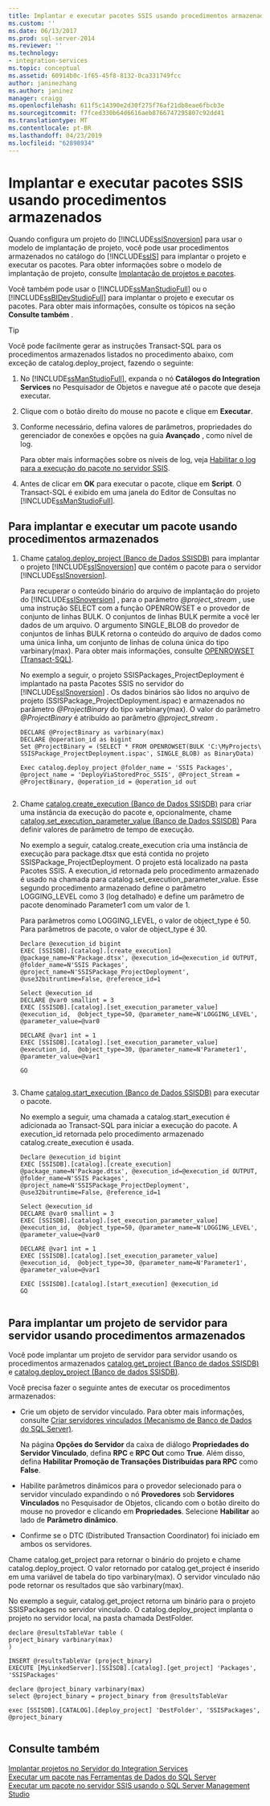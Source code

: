 ```yaml
---
title: Implantar e executar pacotes SSIS usando procedimentos armazenados | Microsoft Docs
ms.custom: ''
ms.date: 06/13/2017
ms.prod: sql-server-2014
ms.reviewer: ''
ms.technology:
- integration-services
ms.topic: conceptual
ms.assetid: 60914b0c-1f65-45f8-8132-0ca331749fcc
author: janinezhang
ms.author: janinez
manager: craigg
ms.openlocfilehash: 611f5c14390e2d30f275f76af21db8eae6fbcb3e
ms.sourcegitcommit: f7fced330b64d6616aeb8766747295807c92dd41
ms.translationtype: MT
ms.contentlocale: pt-BR
ms.lasthandoff: 04/23/2019
ms.locfileid: "62898934"
---
```

# <a name="deploy-and-execute-ssis-packages-using-stored-procedures"></a>Implantar e executar pacotes SSIS usando procedimentos armazenados
  Quando configura um projeto do [!INCLUDE[ssISnoversion](../includes/ssisnoversion-md.md)] para usar o modelo de implantação de projeto, você pode usar procedimentos armazenados no catálogo do [!INCLUDE[ssIS](../includes/ssis-md.md)] para implantar o projeto e executar os pacotes. Para obter informações sobre o modelo de implantação de projeto, consulte [Implantação de projetos e pacotes](packages/deploy-integration-services-ssis-projects-and-packages.md).  
  
 Você também pode usar o [!INCLUDE[ssManStudioFull](../includes/ssmanstudiofull-md.md)] ou o [!INCLUDE[ssBIDevStudioFull](../includes/ssbidevstudiofull-md.md)] para implantar o projeto e executar os pacotes. Para obter mais informações, consulte os tópicos na seção **Consulte também** .  
  
> [!TIP]
>  Você pode facilmente gerar as instruções Transact-SQL para os procedimentos armazenados listados no procedimento abaixo, com exceção de catalog.deploy_project, fazendo o seguinte:  
> 
>  1.  No [!INCLUDE[ssManStudioFull](../includes/ssmanstudiofull-md.md)], expanda o nó **Catálogos do Integration Services** no Pesquisador de Objetos e navegue até o pacote que deseja executar.  
> 2.  Clique com o botão direito do mouse no pacote e clique em **Executar**.  
> 3.  Conforme necessário, defina valores de parâmetros, propriedades do gerenciador de conexões e opções na guia **Avançado** , como nível de log.  
> 
>      Para obter mais informações sobre os níveis de log, veja [Habilitar o log para a execução do pacote no servidor SSIS](../../2014/integration-services/enable-logging-for-package-execution-on-the-ssis-server.md).  
> 4.  Antes de clicar em **OK** para executar o pacote, clique em **Script**. O Transact-SQL é exibido em uma janela do Editor de Consultas no [!INCLUDE[ssManStudioFull](../includes/ssmanstudiofull-md.md)].  
  
## <a name="to-deploy-and-execute-a-package-using-stored-procedures"></a>Para implantar e executar um pacote usando procedimentos armazenados  
  
1.  Chame [catalog.deploy_project &#40;Banco de Dados SSISDB&#41;](/sql/integration-services/system-stored-procedures/catalog-deploy-project-ssisdb-database) para implantar o projeto [!INCLUDE[ssISnoversion](../includes/ssisnoversion-md.md)] que contém o pacote para o servidor [!INCLUDE[ssISnoversion](../includes/ssisnoversion-md.md)].  
  
     Para recuperar o conteúdo binário do arquivo de implantação do projeto do [!INCLUDE[ssISnoversion](../includes/ssisnoversion-md.md)] , para o parâmetro *@project_stream* , use uma instrução SELECT com a função OPENROWSET e o provedor de conjunto de linhas BULK. O conjuntos de linhas BULK permite a você ler dados de um arquivo. O argumento SINGLE_BLOB do provedor de conjuntos de linhas BULK retorna o conteúdo do arquivo de dados como uma única linha, um conjunto de linhas de coluna única do tipo varbinary(max). Para obter mais informações, consulte [OPENROWSET &#40;Transact-SQL&#41;](/sql/t-sql/functions/openrowset-transact-sql).  
  
     No exemplo a seguir, o projeto SSISPackages_ProjectDeployment é implantado na pasta Pacotes SSIS no servidor do [!INCLUDE[ssISnoversion](../includes/ssisnoversion-md.md)] . Os dados binários são lidos no arquivo de projeto (SSISPackage_ProjectDeployment.ispac) e armazenados no parâmetro *@ProjectBinary* do tipo varbinary(max). O valor do parâmetro *@ProjectBinary* é atribuído ao parâmetro *@project_stream* .  
  
    ```  
    DECLARE @ProjectBinary as varbinary(max)  
    DECLARE @operation_id as bigint  
    Set @ProjectBinary = (SELECT * FROM OPENROWSET(BULK 'C:\MyProjects\ SSISPackage_ProjectDeployment.ispac', SINGLE_BLOB) as BinaryData)  
  
    Exec catalog.deploy_project @folder_name = 'SSIS Packages', @project_name = 'DeployViaStoredProc_SSIS', @Project_Stream = @ProjectBinary, @operation_id = @operation_id out  
  
    ```  
  
2.  Chame [catalog.create_execution &#40;Banco de Dados SSISDB&#41;](/sql/integration-services/system-stored-procedures/catalog-create-execution-ssisdb-database) para criar uma instância da execução do pacote e, opcionalmente, chame [catalog.set_execution_parameter_value &#40;Banco de Dados SSISDB&#41;](/sql/integration-services/system-stored-procedures/catalog-set-execution-parameter-value-ssisdb-database) Para definir valores de parâmetro de tempo de execução.  
  
     No exemplo a seguir, catalog.create_execution cria uma instância de execução para package.dtsx que está contida no projeto SSISPackage_ProjectDeployment. O projeto está localizado na pasta Pacotes SSIS. A execution_id retornada pelo procedimento armazenado é usado na chamada para catalog.set_execution_parameter_value. Esse segundo procedimento armazenado define o parâmetro LOGGING_LEVEL como 3 (log detalhado) e define um parâmetro de pacote denominado Parameter1 com um valor de 1.  
  
     Para parâmetros como LOGGING_LEVEL, o valor de object_type é 50. Para parâmetros de pacote, o valor de object_type é 30.  
  
    ```  
    Declare @execution_id bigint  
    EXEC [SSISDB].[catalog].[create_execution] @package_name=N'Package.dtsx', @execution_id=@execution_id OUTPUT, @folder_name=N'SSIS Packages', @project_name=N'SSISPackage_ProjectDeployment', @use32bitruntime=False, @reference_id=1  
  
    Select @execution_id  
    DECLARE @var0 smallint = 3  
    EXEC [SSISDB].[catalog].[set_execution_parameter_value] @execution_id,  @object_type=50, @parameter_name=N'LOGGING_LEVEL', @parameter_value=@var0  
  
    DECLARE @var1 int = 1  
    EXEC [SSISDB].[catalog].[set_execution_parameter_value] @execution_id,  @object_type=30, @parameter_name=N'Parameter1', @parameter_value=@var1  
  
    GO  
  
    ```  
  
3.  Chame [catalog.start_execution &#40;Banco de Dados SSISDB&#41;](/sql/integration-services/system-stored-procedures/catalog-start-execution-ssisdb-database) para executar o pacote.  
  
     No exemplo a seguir, uma chamada a catalog.start_execution é adicionada ao Transact-SQL para iniciar a execução do pacote. A execution_id retornada pelo procedimento armazenado catalog.create_execution é usada.  
  
    ```  
    Declare @execution_id bigint  
    EXEC [SSISDB].[catalog].[create_execution] @package_name=N'Package.dtsx', @execution_id=@execution_id OUTPUT, @folder_name=N'SSIS Packages', @project_name=N'SSISPackage_ProjectDeployment', @use32bitruntime=False, @reference_id=1  
  
    Select @execution_id  
    DECLARE @var0 smallint = 3  
    EXEC [SSISDB].[catalog].[set_execution_parameter_value] @execution_id,  @object_type=50, @parameter_name=N'LOGGING_LEVEL', @parameter_value=@var0  
  
    DECLARE @var1 int = 1  
    EXEC [SSISDB].[catalog].[set_execution_parameter_value] @execution_id,  @object_type=30, @parameter_name=N'Parameter1', @parameter_value=@var1  
  
    EXEC [SSISDB].[catalog].[start_execution] @execution_id  
    GO  
  
    ```  
  
## <a name="to-deploy-a-project-from-server-to-server-using-stored-procedures"></a>Para implantar um projeto de servidor para servidor usando procedimentos armazenados  
 Você pode implantar um projeto de servidor para servidor usando os procedimentos armazenados [catalog.get_project &#40;Banco de dados SSISDB&#41;](/sql/integration-services/system-stored-procedures/catalog-get-project-ssisdb-database) e [catalog.deploy_project &#40;Banco de dados SSISDB&#41;](/sql/integration-services/system-stored-procedures/catalog-deploy-project-ssisdb-database).  
  
 Você precisa fazer o seguinte antes de executar os procedimentos armazenados:  
  
-   Crie um objeto de servidor vinculado. Para obter mais informações, consulte [Criar servidores vinculados &#40;Mecanismo de Banco de Dados do SQL Server&#41;](../database-engine/sql-server-database-engine-overview.md).  
  
     Na página **Opções do Servidor** da caixa de diálogo **Propriedades do Servidor Vinculado**, defina **RPC** e **RPC Out** como **True**. Além disso, defina **Habilitar Promoção de Transações Distribuídas para RPC** como **False**.  
  
-   Habilite parâmetros dinâmicos para o provedor selecionado para o servidor vinculado expandindo o nó **Provedores** sob **Servidores Vinculados** no Pesquisador de Objetos, clicando com o botão direito do mouse no provedor e clicando em **Propriedades**. Selecione **Habilitar** ao lado de **Parâmetro dinâmico**.  
  
-   Confirme se o DTC (Distributed Transaction Coordinator) foi iniciado em ambos os servidores.  
  
 Chame catalog.get_project para retornar o binário do projeto e chame catalog.deploy_project. O valor retornado por catalog.get_project é inserido em uma variável de tabela do tipo varbinary(max). O servidor vinculado não pode retornar os resultados que são varbinary(max).  
  
 No exemplo a seguir, catalog.get_project retorna um binário para o projeto SSISPackages no servidor vinculado. O catalog.deploy_project implanta o projeto no servidor local, na pasta chamada DestFolder.  
  
```  
declare @resultsTableVar table (  
project_binary varbinary(max)  
)  
  
INSERT @resultsTableVar (project_binary)  
EXECUTE [MyLinkedServer].[SSISDB].[catalog].[get_project] 'Packages', 'SSISPackages'  
  
declare @project_binary varbinary(max)  
select @project_binary = project_binary from @resultsTableVar  
  
exec [SSISDB].[CATALOG].[deploy_project] 'DestFolder', 'SSISPackages', @project_binary  
  
```  
  
## <a name="see-also"></a>Consulte também  
 [Implantar projetos no Servidor do Integration Services](../../2014/integration-services/deploy-projects-to-integration-services-server.md)   
 [Executar um pacote nas Ferramentas de Dados do SQL Server](../../2014/integration-services/run-a-package-in-sql-server-data-tools.md)   
 [Executar um pacote no servidor SSIS usando o SQL Server Management Studio](run-a-package-on-the-ssis-server-using-sql-server-management-studio.md)  
  
  

